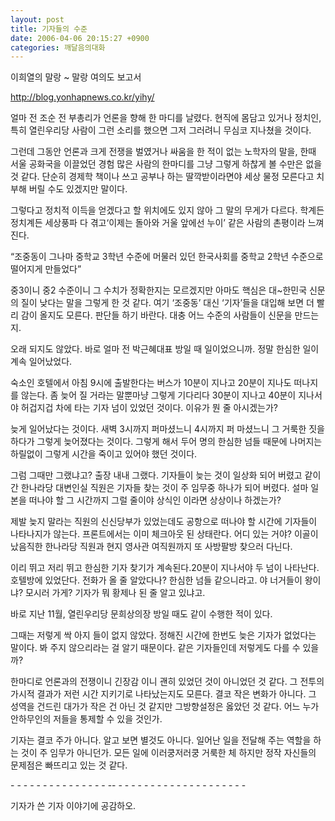 ```yaml
---
layout: post
title: 기자들의 수준
date: 2006-04-06 20:15:27 +0900
categories: 깨달음의대화
---
```

이희열의 말랑 ~ 말랑 여의도 보고서
  
http://blog.yonhapnews.co.kr/yihy/ 
  

  
얼마 전 조순 전 부총리가 언론을 향해 한 마디를 날렸다. 현직에 몸담고 있거나 정치인, 특히 열린우리당 사람이 그런 소리를 했으면 그저 그러려니 무심코 지나쳤을 것이다. 
  

  
그런데 그동안 언론과 크게 전쟁을 벌였거나 싸움을 한 적이 없는 노학자의 말을, 한때 서울 공화국을 이끌었던 경험 많은 사람의 한마디를 그냥 그렇게 하찮게 볼 수만은 없을 것 같다. 단순히 경제학 책이나 쓰고 공부나 하는 딸깍받이라면야 세상 물정 모른다고 치부해 버릴 수도 있겠지만 말이다.
   

  
그렇다고 정치적 이득을 얻겠다고 할 위치에도 있지 않아 그 말의 무게가 다르다. 학계든 정치계든 세상풍파 다 겪고‘이제는 돌아와 거울 앞에선 누이’ 같은 사람의 촌평이라 느껴진다.
  

  
“조중동이 그나마 중학교 3학년 수준에 머물러 있던 한국사회를 중학교 2학년 수준으로 떨어지게 만들었다” 
  

  
중3이니 중2 수준이니 그 수치가 정확한지는 모르겠지만 아마도 핵심은 대~한민국 신문의 질이 낮다는 말을 그렇게 한 것 같다. 여기 ‘조중동’ 대신 ‘기자’들을 대입해 보면 더 빨리 감이 올지도 모른다. 판단들 하기 바란다. 대충 어느 수준의 사람들이 신문을 만드는지. 
  

  
오래 되지도 않았다. 바로 얼마 전 박근혜대표 방일 때 일이었으니까. 정말 한심한 일이 계속 일어났었다. 
  

  
숙소인 호텔에서 아침 9시에 출발한다는 버스가 10분이 지나고 20분이 지나도 떠나지를 않는다. 좀 늦어 질 거라는 말뿐마냥 그렇게 기다리다 30분이 지나고 40분이 지나서야 허겁지겁 차에 타는 기자 넘이 있었던 것이다. 이유가 뭔 줄 아시겠는가? 
  

  
늦게 일어났다는 것이다. 새벽 3시까지 퍼마셨느니 4시까지 퍼 마셨느니 그 거룩한 짓을 하다가 그렇게 늦어졌다는 것이다. 그렇게 해서 두어 명의 한심한 넘들 때문에 나머지는 하릴없이 그렇게 시간을 죽이고 있어야 했던 것이다. 
  

  
그럼 그때만 그랬냐고? 출장 내내 그랬다. 기자들이 늦는 것이 일상화 되어 버렸고 같이 간 한나라당 대변인실 직원은 기자들 찾는 것이 주 임무중 하나가 되어 버렸다. 설마 일본을 떠나야 할 그 시간까지 그럴 줄이야 상식인 이라면 상상이나 하겠는가? 
  

  
제발 늦지 말라는 직원의 신신당부가 있었는데도 공항으로 떠나야 할 시간에 기자들이 나타나지가 않는다. 프론트에서는 이미 체크아웃 된 상태란다. 어디 있는 거야? 이골이 났음직한 한나라당 직원과 현지 영사관 여직원까지 또 사방팔방 찾으러 다닌다. 
  

  
이리 뛰고 저리 뛰고 한심한 기자 찾기가 계속된다.20분이 지나서야 두 넘이 나타난다. 호텔방에 있었단다. 전화가 올 줄 알았다나? 한심한 넘들 같으니라고. 야 너거들이 왕이냐? 모시러 가게? 기자가 뭐 황제나 된 줄 알고 있냐고. 
  

  
바로 지난 11월, 열린우리당 문희상의장 방일 때도 같이 수행한 적이 있다.
  

  
그때는 저렇게 싹 아지 들이 없지 않았다. 정해진 시간에 한번도 늦은 기자가 없었다는 말이다. 봐 주지 않으리라는 걸 알기 때문이다. 같은 기자들인데 저렇게도 다를 수 있을까? 
  

  
한마디로 언론과의 전쟁이니 긴장감 이니 괜히 있었던 것이 아니었던 것 같다. 그 전투의 가시적 결과가 저런 시간 지키기로 나타났는지도 모른다. 결코 작은 변화가 아니다. 그 성역을 건드린 대가가 작은 건 아닌 것 같지만 그방향설정은 옳았던 것 같다. 어느 누가 안하무인의 저들을 통제할 수 있을 것인가. 
  

  
기자는 결코 주가 아니다. 알고 보면 별것도 아니다. 일어난 일을 전달해 주는 역할을 하는 것이 주 임무가 아니던가. 모든 일에 이러쿵저러쿵 거룩한 체 하지만 정작 자신들의 문제점은 빠뜨리고 있는 것 같다. 
  
\- - - \- - - \- - - \- - - \- - - \-- - \- - - \- - - \- - - \- - - \- - - \- - - - 
  

  
기자가 쓴 기자 이야기에 공감하오.